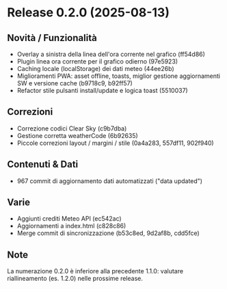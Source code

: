 # Release 0.2.0 (2025-08-13)

## Novità / Funzionalità

- Overlay a sinistra della linea dell'ora corrente nel grafico (ff54d86)
- Plugin linea ora corrente per il grafico odierno (97e5923)
- Caching locale (localStorage) dei dati meteo (44ee26b)
- Miglioramenti PWA: asset offline, toasts, miglior gestione aggiornamenti SW e versione cache (b9718c9, b92ff57)
- Refactor stile pulsanti install/update e logica toast (5510037)

## Correzioni

- Correzione codici Clear Sky (c9b7dba)
- Gestione corretta weatherCode (6b92635)
- Piccole correzioni layout / margini / stile (0a4a283, 557df11, 902f940)

## Contenuti & Dati

- 967 commit di aggiornamento dati automatizzati ("data updated")

## Varie

- Aggiunti crediti Meteo API (ec542ac)
- Aggiornamenti a index.html (c828c86)
- Merge commit di sincronizzazione (b53c8ed, 9d2af8b, cdd5fce)

## Note

La numerazione 0.2.0 è inferiore alla precedente 1.1.0: valutare riallineamento (es. 1.2.0) nelle prossime release.
